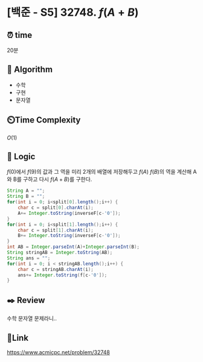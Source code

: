 # [백준 - S5] 32748. $f(A+B)$

## ⏰ **time**

20분

## :pushpin: **Algorithm**

- 수학
- 구현
- 문자열

## ⏲️**Time Complexity**

$O(1)$

## :round_pushpin: **Logic**
$f(0)$에서 $f(9)$의 값과 그 역을 미리 2개의 배열에 저장해두고 $f(A)$ $f(B)$의 역을 계산해 A와 B를 구하고 다시 $f(A+B)$를 구한다.

```java
String A = "";
String B = "";
for(int i = 0; i<split[0].length();i++) {
	char c = split[0].charAt(i);
	A+= Integer.toString(inverseF[c-'0']);
}
for(int i = 0; i<split[1].length();i++) {
	char c = split[1].charAt(i);
	B+= Integer.toString(inverseF[c-'0']);
}
int AB = Integer.parseInt(A)+Integer.parseInt(B);
String stringAB = Integer.toString(AB);
String ans = "";
for(int i = 0; i < stringAB.length();i++) {
	char c = stringAB.charAt(i);
	ans+= Integer.toString(f[c-'0']);
}
```

## :black_nib: **Review**
수학 문자열 문제라니..  

## 📡**Link**

https://www.acmicpc.net/problem/32748
